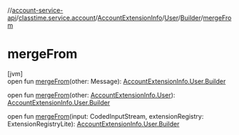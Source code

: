 //[account-service-api](../../../../../index.md)/[classtime.service.account](../../../index.md)/[AccountExtensionInfo](../../index.md)/[User](../index.md)/[Builder](index.md)/[mergeFrom](merge-from.md)

# mergeFrom

[jvm]\
open fun [mergeFrom](merge-from.md)(other: Message): [AccountExtensionInfo.User.Builder](index.md)

open fun [mergeFrom](merge-from.md)(other: [AccountExtensionInfo.User](../index.md)): [AccountExtensionInfo.User.Builder](index.md)

open fun [mergeFrom](merge-from.md)(input: CodedInputStream, extensionRegistry: ExtensionRegistryLite): [AccountExtensionInfo.User.Builder](index.md)
